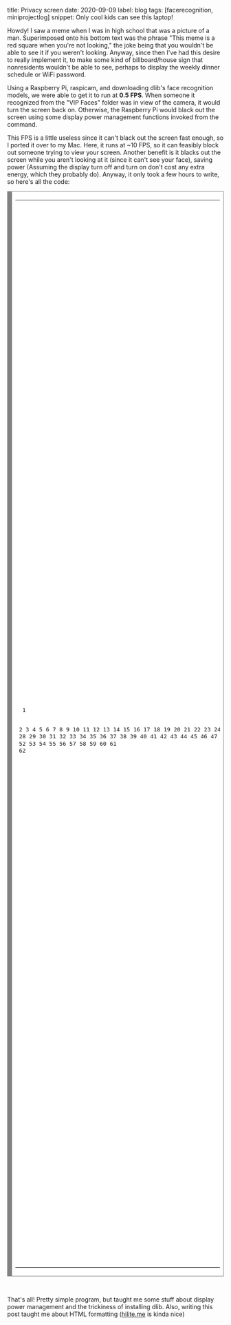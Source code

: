 title: Privacy screen
date: 2020-09-09
label: blog
tags: [facerecognition, miniprojectlog]
snippet: Only cool kids can see this laptop!


Howdy! I saw a meme when I was in high school that was a picture of a man. Superimposed onto his bottom text was the phrase "This meme is a red square when you're not looking," the joke being that you wouldn't be able to see it if you weren't looking. Anyway, since then I've had this desire to really implement it, to make some kind of billboard/house sign that nonresidents wouldn't be able to see, perhaps to display the weekly dinner schedule or WiFi password.

Using a Raspberry Pi, raspicam, and downloading dlib's face recognition models, we were able to get it to run at <b>0.5 FPS</b>. When someone it recognized from the "VIP Faces" folder was in view of the camera, it would turn the screen back on. Otherwise, the Raspberry Pi would black out the screen using some display power management functions invoked from the command. 

This FPS is a little useless since it can't black out the screen fast enough, so I ported it over to my Mac. Here, it runs at \~10 FPS, so it can feasibly block out someone trying to view your screen. Another benefit is it blacks out the screen while you aren't looking at it (since it can't see your face), saving power (Assuming the display turn off and turn on don't cost any extra energy, which they probably do). Anyway, it only took a few hours to write, so here's all the code: 

<!-- HTML generated using hilite.me --><div style="background: #ffffff; overflow:auto;width:auto;border:solid gray;border-width:.1em .1em .1em .8em;padding:.2em .6em;"><table><tr><td><pre style="margin: 0; line-height: 125%"> 1
 2
 3
 4
 5
 6
 7
 8
 9
10
11
12
13
14
15
16
17
18
19
20
21
22
23
24
25
26
27
28
29
30
31
32
33
34
35
36
37
38
39
40
41
42
43
44
45
46
47
48
49
50
51
52
53
54
55
56
57
58
59
60
61
62</pre></td><td><pre style="margin: 0; line-height: 125%"><span style="color: #008800; font-weight: bold">import</span> <span style="color: #0e84b5; font-weight: bold">face_recognition</span>
<span style="color: #008800; font-weight: bold">import</span> <span style="color: #0e84b5; font-weight: bold">cv2</span>
<span style="color: #008800; font-weight: bold">import</span> <span style="color: #0e84b5; font-weight: bold">subprocess</span> <span style="color: #008800; font-weight: bold">as</span> <span style="color: #0e84b5; font-weight: bold">sp</span>
<span style="color: #008800; font-weight: bold">import</span> <span style="color: #0e84b5; font-weight: bold">os</span>
<span style="color: #008800; font-weight: bold">import</span> <span style="color: #0e84b5; font-weight: bold">glob</span>
<span style="color: #008800; font-weight: bold">import</span> <span style="color: #0e84b5; font-weight: bold">numpy</span> <span style="color: #008800; font-weight: bold">as</span> <span style="color: #0e84b5; font-weight: bold">np</span>
<span style="color: #008800; font-weight: bold">from</span> <span style="color: #0e84b5; font-weight: bold">functools</span> <span style="color: #008800; font-weight: bold">import</span> <span style="color: #007020">reduce</span>

<span style="color: #888888"># Start webcam stream</span>
video_capture <span style="color: #333333">=</span> cv2<span style="color: #333333">.</span>VideoCapture(<span style="color: #0000DD; font-weight: bold">0</span>)

<span style="color: #888888"># Load approved users</span>
known_face_encodings <span style="color: #333333">=</span> <span style="color: #007020">dict</span>()

rootdir <span style="color: #333333">=</span> os<span style="color: #333333">.</span>path<span style="color: #333333">.</span>dirname(__file__) <span style="color: #333333">+</span> <span style="background-color: #fff0f0">&quot;/faces/&quot;</span>
<span style="color: #008800; font-weight: bold">for</span> fl <span style="color: #000000; font-weight: bold">in</span> os<span style="color: #333333">.</span>listdir(rootdir) :
    <span style="color: #008800; font-weight: bold">if</span> fl<span style="color: #333333">.</span>endswith(<span style="background-color: #fff0f0">&quot;.jpg&quot;</span>) <span style="color: #000000; font-weight: bold">or</span> fl<span style="color: #333333">.</span>endswith(<span style="background-color: #fff0f0">&quot;.jpeg&quot;</span>) <span style="color: #000000; font-weight: bold">or</span> fl<span style="color: #333333">.</span>endswith(<span style="background-color: #fff0f0">&quot;.png&quot;</span>) :
        image <span style="color: #333333">=</span> face_recognition<span style="color: #333333">.</span>load_image_file(rootdir <span style="color: #333333">+</span> fl)
        known_face_encodings[fl] <span style="color: #333333">=</span> face_recognition<span style="color: #333333">.</span>face_encodings(image)[<span style="color: #0000DD; font-weight: bold">0</span>]
known_face_encodings <span style="color: #333333">=</span> <span style="color: #007020">list</span>(known_face_encodings<span style="color: #333333">.</span>values())

<span style="color: #888888"># Initialize some variables</span>
new_face_locations <span style="color: #333333">=</span> []
new_face_encodings <span style="color: #333333">=</span> []
turned_off <span style="color: #333333">=</span> <span style="color: #007020">False</span>
<span style="color: #008800; font-weight: bold">print</span>(<span style="background-color: #fff0f0">&#39;Starting privacy screen&#39;</span>)

<span style="color: #008800; font-weight: bold">while</span> <span style="color: #007020">True</span>:
    <span style="color: #888888"># Grab a single frame of video</span>
    ret, frame <span style="color: #333333">=</span> video_capture<span style="color: #333333">.</span>read()

    <span style="color: #888888"># Resize frame of video to 1/4 size for faster face recognition processing</span>
    small_frame <span style="color: #333333">=</span> cv2<span style="color: #333333">.</span>resize(frame, (<span style="color: #0000DD; font-weight: bold">0</span>, <span style="color: #0000DD; font-weight: bold">0</span>), fx<span style="color: #333333">=</span><span style="color: #6600EE; font-weight: bold">0.2</span>, fy<span style="color: #333333">=</span><span style="color: #6600EE; font-weight: bold">0.2</span>)

    <span style="color: #888888"># Convert the image from BGR color (which OpenCV uses) to RGB color (which face_recognition uses)</span>
    rgb_small_frame <span style="color: #333333">=</span> small_frame[:, :, ::<span style="color: #333333">-</span><span style="color: #0000DD; font-weight: bold">1</span>]

    <span style="color: #888888"># Find all the faces and face encodings in the current frame of video</span>
    new_face_locations <span style="color: #333333">=</span> face_recognition<span style="color: #333333">.</span>face_locations(rgb_small_frame)
    new_face_encodings <span style="color: #333333">=</span> face_recognition<span style="color: #333333">.</span>face_encodings(rgb_small_frame, new_face_locations)

    matched <span style="color: #333333">=</span> <span style="color: #007020">True</span>

    <span style="color: #888888"># Loop over each face found in the frame to see if it&#39;s someone we know.</span>
    <span style="color: #008800; font-weight: bold">for</span> new_face_encoding <span style="color: #000000; font-weight: bold">in</span> new_face_encodings:
        match <span style="color: #333333">=</span> face_recognition<span style="color: #333333">.</span>compare_faces(known_face_encodings, new_face_encoding)
        matched <span style="color: #333333">=</span> matched <span style="color: #000000; font-weight: bold">and</span> <span style="color: #007020">bool</span>(<span style="color: #007020">sum</span>(match))

    matched <span style="color: #333333">=</span> matched <span style="color: #000000; font-weight: bold">and</span> (<span style="color: #007020">len</span>(new_face_locations) <span style="color: #333333">&gt;</span> <span style="color: #0000DD; font-weight: bold">0</span>) <span style="color: #888888"># Make sure someone&#39;s there</span>


    <span style="color: #888888"># Depending on the state of matched, toggle the screen on or off</span>
    <span style="color: #008800; font-weight: bold">if</span> <span style="color: #000000; font-weight: bold">not</span> matched:
        <span style="color: #888888"># sp.run([&quot;xset&quot;,&quot;dpms&quot;,&quot;force&quot;,&quot;off&quot;]) # Debian, for Raspi</span>
        sp<span style="color: #333333">.</span>run([<span style="background-color: #fff0f0">&quot;pmset&quot;</span>, <span style="background-color: #fff0f0">&quot;displaysleepnow&quot;</span>]) <span style="color: #888888"># MacOS</span>
        turned_off <span style="color: #333333">=</span> <span style="color: #007020">True</span>
    <span style="color: #008800; font-weight: bold">elif</span> turned_off:
        turned_off <span style="color: #333333">=</span> <span style="color: #007020">False</span>
        <span style="color: #888888"># sp.run([&quot;xset&quot;,&quot;dpms&quot;,&quot;force&quot;,&quot;on&quot;]) # Debian, for Raspi</span>

        sp<span style="color: #333333">.</span>run([<span style="background-color: #fff0f0">&quot;caffeinate&quot;</span>, <span style="background-color: #fff0f0">&quot;-u&quot;</span>, <span style="background-color: #fff0f0">&quot;-t&quot;</span>, <span style="background-color: #fff0f0">&quot;1&quot;</span>]) <span style="color: #888888"># MacOS, has to run twice to be reliable</span>
        sp<span style="color: #333333">.</span>run([<span style="background-color: #fff0f0">&quot;caffeinate&quot;</span>, <span style="background-color: #fff0f0">&quot;-u&quot;</span>, <span style="background-color: #fff0f0">&quot;-t&quot;</span>, <span style="background-color: #fff0f0">&quot;1&quot;</span>])
</pre></td></tr></table></div>

<br>

That's all! Pretty simple program, but taught me some stuff about display power management and the trickiness of installing dlib. Also, writing this post taught me about HTML formatting ([hilite.me](http://hilite.me/) is kinda nice)

